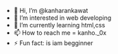 - 👋 Hi, I’m @kanharankawat
- 👀 I’m interested in web developing
- 🌱 I’m currently learning html,css
- 📫 How to reach me = kanho._0x
- ⚡ Fun fact: is iam begginner 

<!---
kanharankawat/kanharankawat is a ✨ special ✨ repository because its `README.md` (this file) appears on your GitHub profile.
You can click the Preview link to take a look at your changes.
--->
